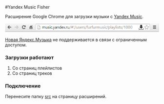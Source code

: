 #Yandex Music Fisher

Расширение Google Chrome для загрузки музыки с [Yandex Music](http://music.yandex.ru/).

![Yandex Music Fisher](/logo.png)

[Новая Яндекс.Музыка](https://help.yandex.ru/music/new-music/new-music.xml) 
не поддерживается в связи с ограниченным доступом.

### Загрузки работают

1. Со страниц плейлистов
2. Со страниц треков

### Подключение

Перенесите папку [src](/src/) на страницу расширений.
